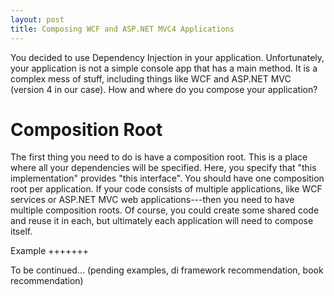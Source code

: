 ```yaml
---
layout: post
title: Composing WCF and ASP.NET MVC4 Applications
---
```


You decided to use Dependency Injection in your application. Unfortunately, your application is not a simple console app that has a main method. It is a complex mess of stuff, including things like WCF and ASP.NET MVC (version 4 in our case). How and where do you compose your application?

Composition Root
==================
The first thing you need to do is have a composition root. This is a place where all your dependencies will be specified. Here, you specify that "this implementation" provides "this interface". You should have one composition root per application. If your code consists of multiple applications, like WCF services or ASP.NET MVC web applications---then you need to have multiple composition roots. Of course, you could create some shared code and reuse it in each, but ultimately each application will need to compose itself.

Example
+++++++

To be continued... (pending examples, di framework recommendation, book recommendation)